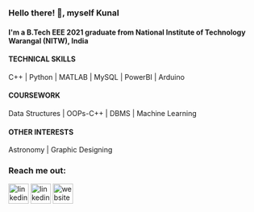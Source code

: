 ### Hello there! 👋, myself Kunal
#### I'm a B.Tech EEE 2021 graduate from National Institute of Technology Warangal (NITW), India

#### TECHNICAL SKILLS  
C++ | Python | MATLAB | MySQL | PowerBI | Arduino  
  
#### COURSEWORK  
Data Structures | OOPs-C++ | DBMS | Machine Learning  
  
#### OTHER INTERESTS
Astronomy | Graphic Designing

 


### Reach me out:
[<img src='https://upload.wikimedia.org/wikipedia/commons/thumb/c/c4/Globe_icon.svg/1024px-Globe_icon.svg.png' alt='linkedin' height='40'>](https://ksh168.github.io)
[<img src='https://cdn.jsdelivr.net/npm/simple-icons@3.0.1/icons/linkedin.svg' alt='linkedin' height='40'>](https://www.linkedin.com/in/kunalsharma99/)
[<img src='https://cdn.jsdelivr.net/npm/simple-icons@3.0.1/icons/icloud.svg' alt='website' height='40'>](https://forms.gle/qnDGmzMHzzJLxv7J6)
